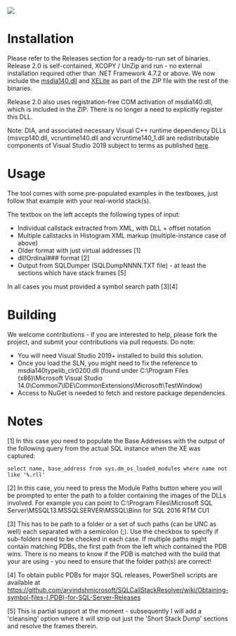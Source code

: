 ![](https://github.com/arvindshmicrosoft/SQLCallStackResolver/workflows/Build%20SQLCallStackResolver/badge.svg)
# Installation
Please refer to the Releases section for a ready-to-run set of binaries. Release 2.0 is self-contained, XCOPY / UnZip and run - no external installation required other than .NET Framework 4.7.2 or above. We now include the [msdia140.dll](https://blogs.msdn.microsoft.com/calvin_hsia/2016/07/30/whats-in-a-pdb-file-use-the-debug-interface-access-sdk/) and [XELite](https://www.nuget.org/packages/Microsoft.SqlServer.XEvent.XELite/) as part of the ZIP file with the rest of the binaries.

Release 2.0 also uses registration-free COM activation of msdia140.dll, which is included in the ZIP. There is no longer a need to explicitly register this DLL.

Note: DIA, and associated necessary Visual C++ runtime dependency DLLs (msvcp140.dll, vcruntime140.dll and vcruntime140_1.dll are redistributable components of Visual Studio 2019 subject to terms as published [here](https://docs.microsoft.com/en-us/visualstudio/releases/2019/redistribution).

# Usage
The tool comes with some pre-populated examples in the textboxes, just follow that example with your real-world stack(s).

The textbox on the left accepts the following types of input:

* Individual callstack extracted from XML, with DLL + offset notation
* Multiple callstacks in Histogram XML markup (multiple-instance case of above)
* Older format with just virtual addresses [1]
* dll!Ordinal### format [2]
* Output from SQLDumper (SQLDumpNNNN.TXT file) - at least the sections which have stack frames [5]

In all cases you must provided a symbol search path [3][4]

# Building
We welcome contributions - if you are interested to help, please fork the project, and submit your contributions via pull requests. Do note:

* You will need Visual Studio 2019+ installed to build this solution.
* Once you load the SLN, you might need to fix the reference to msdia140typelib_clr0200.dll (found under C:\Program Files (x86)\Microsoft Visual Studio 14.0\Common7\IDE\CommonExtensions\Microsoft\TestWindow)
* Access to NuGet is needed to fetch and restore package dependencies.

# Notes
[1] In this case you need to populate the Base Addresses with the output of the following query from the actual SQL instance when the XE was captured:

	select name, base_address from sys.dm_os_loaded_modules where name not like '%.rll'

[2] In this case, you need to press the Module Paths button where you will be prompted to enter the path to a folder containing the images of the DLLs involved. For example you can point to C:\Program Files\Microsoft SQL Server\MSSQL13.MSSQLSERVER\MSSQL\Binn for SQL 2016 RTM CU1

[3] This has to be path to a folder or a set of such paths (can be UNC as well) each separated with a semicolon (;). Use the checkbox to specify if sub-folders need to be checked in each case. If multiple paths might contain matching PDBs, the first path from the left which contained the PDB wins. There is no means to know if the PDB is matched with the build that your are using - you need to ensure that the folder path(s) are correct!

[4] To obtain public PDBs for major SQL releases, PowerShell scripts are available at https://github.com/arvindshmicrosoft/SQLCallStackResolver/wiki/Obtaining-symbol-files-(.PDB)-for-SQL-Server-Releases

[5] This is partial support at the moment - subsequently I will add a 'cleansing' option where it will strip out just the 'Short Stack Dump' sections and resolve the frames therein.
